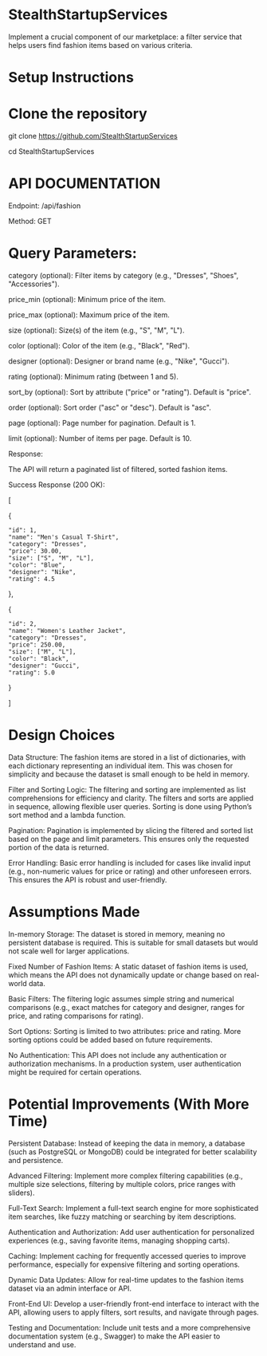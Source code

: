 # StealthStartupServices
Implement a crucial  component of our marketplace: a filter service that helps users find fashion items based on  various criteria.

# Setup Instructions
# Clone the repository

git clone https://github.com/StealthStartupServices

cd StealthStartupServices

# API DOCUMENTATION
Endpoint: /api/fashion

Method: GET

# Query Parameters:
category (optional): Filter items by category (e.g., "Dresses", "Shoes", "Accessories").

price_min (optional): Minimum price of the item.

price_max (optional): Maximum price of the item.

size (optional): Size(s) of the item (e.g., "S", "M", "L").

color (optional): Color of the item (e.g., "Black", "Red").

designer (optional): Designer or brand name (e.g., "Nike", "Gucci").

rating (optional): Minimum rating (between 1 and 5).

sort_by (optional): Sort by attribute ("price" or "rating"). Default is "price".

order (optional): Sort order ("asc" or "desc"). Default is "asc".

page (optional): Page number for pagination. Default is 1.

limit (optional): Number of items per page. Default is 10.

Response:

The API will return a paginated list of filtered, sorted fashion items.


Success Response (200 OK):

[

  {
    
    "id": 1,
    "name": "Men's Casual T-Shirt",
    "category": "Dresses",
    "price": 30.00,
    "size": ["S", "M", "L"],
    "color": "Blue",
    "designer": "Nike",
    "rating": 4.5
  },
  
  
  {
   
    "id": 2,
    "name": "Women's Leather Jacket",
    "category": "Dresses",
    "price": 250.00,
    "size": ["M", "L"],
    "color": "Black",
    "designer": "Gucci",
    "rating": 5.0
  
  }

]


# Design Choices

Data Structure: The fashion items are stored in a list of dictionaries, with each dictionary representing an individual item. This was chosen for simplicity and because the dataset is small enough to be held in memory.


 Filter and Sorting Logic: The filtering and sorting are implemented as list comprehensions for efficiency and clarity. The filters and sorts are applied in sequence, allowing flexible user queries. Sorting is done using Python’s sort method and a lambda function.


Pagination: Pagination is implemented by slicing the filtered and sorted list based on the page and limit parameters. This ensures only the requested portion of the data is returned.


Error Handling: Basic error handling is included for cases like invalid input (e.g., non-numeric values for price or rating) and other unforeseen errors. This ensures the API is robust and user-friendly.

# Assumptions Made

In-memory Storage: The dataset is stored in memory, meaning no persistent database is required. This is suitable for small datasets but would not scale well for larger applications.

Fixed Number of Fashion Items: A static dataset of fashion items is used, which means the API does not dynamically update or change based on real-world data.

Basic Filters: The filtering logic assumes simple string and numerical comparisons (e.g., exact matches for category and designer, ranges for price, and rating comparisons for rating).

Sort Options: Sorting is limited to two attributes: price and rating. More sorting options could be added based on future requirements.

No Authentication: This API does not include any authentication or authorization mechanisms. In a production system, user authentication might be required for certain operations.

# Potential Improvements (With More Time)

Persistent Database: Instead of keeping the data in memory, a database (such as PostgreSQL or MongoDB) could be integrated for better scalability and persistence.

Advanced Filtering: Implement more complex filtering capabilities (e.g., multiple size selections, filtering by multiple colors, price ranges with sliders).

Full-Text Search: Implement a full-text search engine for more sophisticated item searches, like fuzzy matching or searching by item descriptions.

Authentication and Authorization: Add user authentication for personalized experiences (e.g., saving favorite items, managing shopping carts).

Caching: Implement caching for frequently accessed queries to improve performance, especially for expensive filtering and sorting operations.

Dynamic Data Updates: Allow for real-time updates to the fashion items dataset via an admin interface or API.

Front-End UI: Develop a user-friendly front-end interface to interact with the API, allowing users to apply filters, sort results, and navigate through pages.

Testing and Documentation: Include unit tests and a more comprehensive documentation system (e.g., Swagger) to make the API easier to understand and use.

